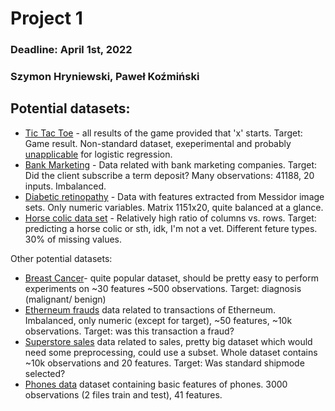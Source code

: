 # Project 1

### Deadline: April 1st, 2022

### Szymon Hryniewski, Paweł Koźmiński

## Potential datasets:

- [Tic Tac Toe](https://www.openml.org/d/50) - all results of the game provided that 'x' starts. Target: Game result. Non-standard dataset, exeperimental and probably <ins>unapplicable</ins> for logistic regression.
- [Bank Marketing](https://archive.ics.uci.edu/ml/datasets/Bank+Marketing) - Data related with bank marketing companies. Target: Did the client subscribe a term deposit? Many observations: 41188, 20 inputs. Imbalanced.
- [Diabetic retinopathy](https://archive.ics.uci.edu/ml/datasets/Diabetic+Retinopathy+Debrecen+Data+Set) - Data with features extracted from Messidor image sets. Only numeric variables. Matrix 1151x20, quite balanced at a glance.
- [Horse colic data set](https://archive.ics.uci.edu/ml/datasets/Horse+Colic) - Relatively high ratio of columns vs. rows. Target: predicting a horse colic or sth, idk, I'm not a vet. Different feture types. 30% of missing values.


Other potential datasets:
- [Breast Cancer](https://archive.ics.uci.edu/ml/datasets/Breast+Cancer+Wisconsin+%28Diagnostic%29)- quite popular dataset, should be pretty easy to perform experiments on ~30 features ~500 observations. Target: diagnosis (malignant/ benign)
- [Etherneum frauds](https://www.kaggle.com/vagifa/ethereum-frauddetection-dataset) data related to transactions of Etherneum. Imbalanced, only numeric (except for target), ~50 features, ~10k observations. Target: was this transaction a fraud?
- [Superstore sales](https://www.kaggle.com/vivek468/superstore-dataset-final) data related to sales, pretty big dataset which would need some preprocessing, could use a subset. Whole dataset contains ~10k observations and 20 features. Target: Was standard shipmode selected? 
- [Phones data](https://www.kaggle.com/iabhishekofficial/mobile-price-classification) dataset containing basic features of phones. 3000 observations (2 files train and test), 41 features. 
